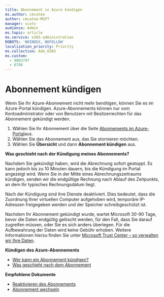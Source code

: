 ```yaml
---
title: Abonnement in Azure kündigen
ms.author: cmcatee
author: cmcatee-MSFT
manager: scotv
audience: Admin
ms.topic: article
ms.service: o365-administration
ROBOTS: 'NOINDEX, NOFOLLOW'
localization_priority: Priority
ms.collection: Adm_O365
ms.custom:
  - 9003797
  - 6786
---
```


# <a name="cancel-subscription"></a>Abonnement kündigen

Wenn Sie Ihr Azure-Abonnement nicht mehr benötigen, können Sie es im Azure-Portal kündigen. Azure-Abonnements können nur vom Kontoadministrator oder von Benutzern mit Besitzerrechten für das Abonnement gekündigt werden.

1. Wählen Sie Ihr Abonnement über die Seite [Abonnements im Azure-Portal](https://portal.azure.com/#blade/Microsoft_Azure_Billing/SubscriptionsBlade)aus.
2. Wählen Sie das Abonnement aus, das Sie stornieren möchten.
3. Wählen Sie **Übersicht** und dann **Abonnement kündigen** aus.

**Was geschieht nach der Kündigung meines Abonnements?**

Nachdem Sie gekündigt haben, wird die Abrechnung sofort gestoppt. Es kann jedoch bis zu 10 Minuten dauern, bis die Kündigung im Portal angezeigt wird. Wenn Sie in der Mitte eines Abrechnungszeitraums kündigen, senden wir die endgültige Rechnung nach Ablauf des Zeitpunkts, an dem Ihr typisches Rechnungsdatum liegt.

Nach der Kündigung sind ihre Dienste deaktiviert. Dies bedeutet, dass die Zuordnung Ihrer virtuellen Computer aufgehoben wird, temporäre IP-Adressen freigegeben werden und der Speicher schreibgeschützt ist.

Nachdem Ihr Abonnement gekündigt wurde, wartet Microsoft 30-90 Tage, bevor die Daten endgültig gelöscht werden, für den Fall, dass Sie darauf zugreifen müssen, oder Sie es sich anders überlegen. Für die Aufbewahrung der Daten wird keine Gebühr erhoben. Weitere Informationen hierzu finden Sie unter [Microsoft Trust Center – so verwalten wir Ihre Daten](https://go.microsoft.com/fwLink/p/?LinkID=822930&clcid=0x409).

**Kündigen des Azure-Abonnements**

- [Wer kann ein Abonnement kündigen?](https://docs.microsoft.com/azure/billing/billing-how-to-cancel-azure-subscription?WT.mc_id=Portal-Microsoft_Azure_Support#who-can-cancel-a-subscription)
- [Was geschieht nach dem Abonnement](https://docs.microsoft.com/azure/billing/billing-how-to-cancel-azure-subscription?WT.mc_id=Portal-Microsoft_Azure_Support#what-happens-after-i-cancel-my-subscription)

**Empfohlene Dokumente**

- [Reaktivieren des Abonnements](https://docs.microsoft.com/azure/billing/billing-how-to-cancel-azure-subscription?WT.mc_id=Portal-Microsoft_Azure_Support#reactivate-subscription)
- [Abonnement wechseln](https://docs.microsoft.com/azure/billing/billing-how-to-switch-azure-offer?WT.mc_id=Portal-Microsoft_Azure_Support)